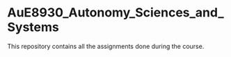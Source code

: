 # AuE8930_Autonomy_Sciences_and_Systems
This repository contains all the assignments done during the course.
